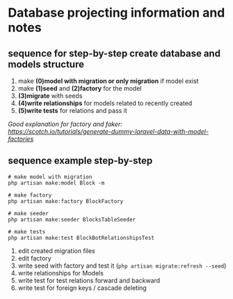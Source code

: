 # Database projecting information and notes

## sequence for step-by-step create database and models structure

1. make **(0)model with migration or only migration** if model exist
2. make **(1)seed** and **(2)factory** for the model
3. **(3)migrate** with seeds
4. **(4)write relationships** for models related to recently created
5. **(5)write tests** for relations and pass it

_Good explanation for factory and faker: <https://scotch.io/tutorials/generate-dummy-laravel-data-with-model-factories>_

## sequence example step-by-step

```shell
# make model with migration
php artisan make:model Block -m

# make factory
php artisan make:factory BlockFactory

# make seeder
php artisan make:seeder BlocksTableSeeder

# make tests
php artisan make:test BlockBotRelationshipsTest
```

1. edit created migration files
2. edit factory
3. write seed with factory and test it (`php artisan migrate:refresh --seed`)
4. write relationships for Models
5. write test for test relations forward and backward
6. write test for foreign keys / cascade deleting
